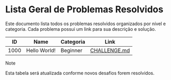 # Lista Geral de Problemas Resolvidos

Este documento lista todos os problemas resolvidos organizados por nível e categoria. Cada problema possui um link para sua descrição e solução.

| ID   | Name         | Categoria | Link                                                                      |
| ---- | ------------ | --------- | ------------------------------------------------------------------------- |
| 1000 | Hello World! | Beginner  | [CHALLENGE.md](../src/challenges/challenge_1000_hello_world/CHALLENGE.md) |

> [!NOTE]
> Esta tabela será atualizada conforme novos desafios forem resolvidos.
